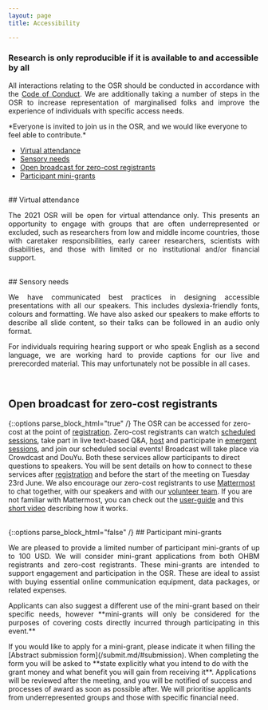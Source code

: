 ```yaml
---
layout: page
title: Accessibility

---
```




### Research is only reproducible if it is available to and accessible by all

<!--img align="right" src="../img/undraw_enter_uhqk.png" alt="future" width="40%"-->

<p align="justify">
All interactions relating to the OSR should be conducted in accordance with the <a href="https://www.humanbrainmapping.org/i4a/pages/index.cfm?pageid=3846">Code of Conduct</a>. We are additionally taking a number of steps in the OSR to increase representation of marginalised folks and improve the experience of individuals with specific access needs.
</p>
*Everyone is invited to join us in the OSR, and we would like everyone to feel able to contribute.*

- [Virtual attendance](#virtual)
- [Sensory needs](#sensory)
- [Open broadcast for zero-cost registrants](#zero-cost)
- [Participant mini-grants](#mini-grants)

<div id="virtual"></div>
<br>
## Virtual attendance
<p align="justify">
The 2021 OSR will be open for virtual attendance only. This presents an opportunity to engage with groups that are often underrepresented or excluded,  such as researchers from low and middle income countries, those with caretaker responsibilities, early career researchers, scientists with disabilities, and those with limited or no institutional and/or financial support.
</p>
<div id="sensory"></div>
<br>
## Sensory needs
<p align="justify">
We have communicated best practices in designing accessible presentations with all our speakers. This includes dyslexia-friendly fonts, colours and formatting. We have also asked our speakers to make efforts to describe all slide content, so their talks can be followed in an audio only format.
</p>
<p align="justify">
For individuals requiring hearing support or who speak English as a second language, we are working hard to provide captions for our live and prerecorded material. This may unfortunately not be possible in all cases.
</p>
<div id="zero-cost"></div>
<br>

## Open broadcast for zero-cost registrants
{::options parse_block_html="true" /}
The OSR can be accessed for zero-cost at the point of [registration](register.md). Zero-cost registrants can watch [scheduled sessions](schedule.html), take part in live text-based Q&A, [host](submit.md) and participate in [emergent sessions](formats.md/#emergent), and join our scheduled social events!
Broadcast will take place via Crowdcast and DouYu. Both these services allow participants to direct questions to speakers. You will be sent details on how to connect to these services after [registration](register.md) and before the start of the meeting on Tuesday 23rd June.
We also encourage our zero-cost registrants to use [Mattermost](https://mattermost.brainhack.org) to chat together, with our speakers and with our [volunteer team](volunteers.md). If you are not familiar with Mattermost, you can check out the [user-guide](https://docs.mattermost.com/guides/user.html) and this [short video](https://www.youtube.com/watch?v=eq4yEM5z5SY&list=PL-jqvaPsjQpMqnRgFEw_3fuGQbcVDTpaM&index=5) describing how it works.
<div id="mini-grants"></div>
<br>
{::options parse_block_html="false" /}
## Participant mini-grants

<p align="justify">
We are pleased to provide a limited number of participant mini-grants of up to 100 USD. We will consider mini-grant applications from both OHBM registrants and zero-cost registrants. These mini-grants are intended to support engagement and participation in the OSR. These are ideal to assist with buying essential online communication equipment, data packages, or related expenses.
</p>
<p align="justify">
Applicants can also suggest a different use of the mini-grant based on their specific needs, however **mini-grants will only be considered for the purposes of covering costs directly incurred through participating in this event.**
</p>
If you would like to apply for a mini-grant, please indicate it when filling the [Abstract submission form](/submit.md/#submission).
When completing the form you will be asked to **state explicitly what you intend to do with the grant money and what benefit you will gain from receiving it**. Applications will be reviewed after the meeting, and you will be notified of success and processes of award as soon as possible after. We will prioritise applicants from underrepresented groups and those with specific financial need.
<div id="hubs"></div>
<br>


